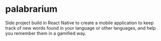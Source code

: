 # palabrarium
Side project build in React Native to create a mobile application to keep track of new words found in your language or other languages, and help you remember them in a gamified way.
